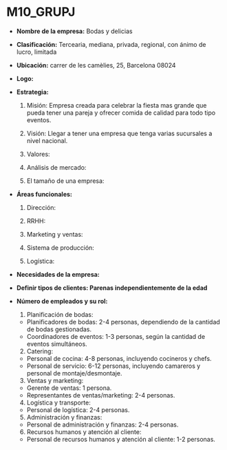 # M10_GRUPJ
- **Nombre de la empresa:** Bodas y delicias

- **Clasificación:** Tercearia, mediana, privada, regional, con ánimo de lucro, limitada

- **Ubicación:** carrer de les camèlies, 25, Barcelona 08024

- **Logo:**
 
- **Estrategia:**

    1. Misión: Empresa creada para celebrar la fiesta mas grande que pueda tener una pareja y ofrecer comida de calidad para todo tipo eventos.
    
    2. Visión: Llegar a tener una empresa que tenga varias sucursales a nivel nacional.

    3. Valores: 

    4. Análisis de mercado: 

    5. El tamaño de una empresa:

- **Áreas funcionales:** 

    1. Dirección:

    2. RRHH:

    3. Marketing y ventas:

    4. Sistema de producción:

    5. Logística: 

- **Necesidades de la empresa:**  

- **Definir tipos de clientes: Parenas independientemente de la edad**

- **Número de empleados y su rol:**


    1. Planificación de bodas:
    - Planificadores de bodas: 2-4 personas, dependiendo de la cantidad de bodas gestionadas.
    - Coordinadores de eventos: 1-3 personas, según la cantidad de eventos simultáneos.

    2. Catering:
    - Personal de cocina: 4-8 personas, incluyendo cocineros y chefs.
    - Personal de servicio: 6-12 personas, incluyendo camareros y personal de montaje/desmontaje.

    3. Ventas y marketing:
    - Gerente de ventas: 1 persona.
    - Representantes de ventas/marketing: 2-4 personas.

    4. Logística y transporte:
    - Personal de logística: 2-4 personas.

    5. Administración y finanzas:
    - Personal de administración y finanzas: 2-4 personas.

    6. Recursos humanos y atención al cliente:
    - Personal de recursos humanos y atención al cliente: 1-2 personas.


